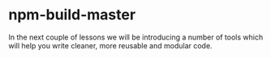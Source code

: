 # npm-build-master
In the next couple of lessons we will be introducing a number of tools which will help you write cleaner, more reusable and modular code.

